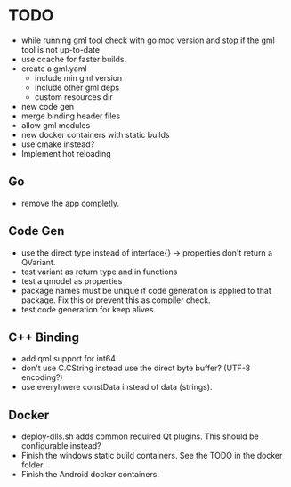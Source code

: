 # TODO
- while running gml tool check with go mod version and stop if the gml tool is not up-to-date
- use ccache for faster builds.
- create a gml.yaml
  - include min gml version
  - include other gml deps
  - custom resources dir
- new code gen
- merge binding header files
- allow gml modules
- new docker containers with static builds
- use cmake instead?
- Implement hot reloading

## Go
- remove the app completly.

## Code Gen
- use the direct type instead of interface{} -> properties don't return a QVariant.
- test variant as return type and in functions
- test a qmodel as properties
- package names must be unique if code generation is applied to that package. Fix this or prevent this as compiler check.
- test code generation for keep alives 

## C++ Binding
- add qml support for int64
- don't use C.CString instead use the direct byte buffer? (UTF-8 encoding?)
- use everyhwere constData instead of data (strings).

## Docker
- deploy-dlls.sh adds common required Qt plugins. This should be configurable instead?
- Finish the windows static build containers. See the TODO in the docker folder.
- Finish the Android docker containers.
